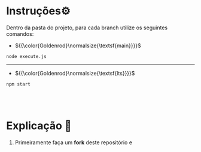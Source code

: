 # Instruções⚙️
Dentro da pasta do projeto, para cada branch utilize os seguintes comandos:


- ${{\color{Goldenrod}\normalsize{\textsf{main\}}}}\$
```node
node execute.js
```
---
- ${{\color{Goldenrod}\normalsize{\textsf{lts\}}}}\$
```node
npm start
```
<br/>
<br/>

# Explicação 📜
1. Primeiramente faça um **fork** deste repositório e
